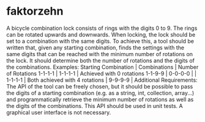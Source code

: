 # faktorzehn
A bicycle combination lock consists of rings with the digits 0 to 9. 
The rings can be rotated upwards and downwards. When locking, the lock should be set to a combination with the same digits. 
To achieve this, a tool should be written that, given any starting combination, finds the settings with the same digits that can be reached with the minimum number of rotations on the lock. 
It should determine both the number of rotations and the digits of the combinations.
Examples:
Starting Combination | Combinations | Number of Rotations
1-1-1-1 | 1-1-1-1 | Achieved with 0 rotations
1-1-9-9 | 0-0-0-0 |
        | 1-1-1-1 | Both achieved with 4 rotations
        | 9-9-9-9 |
Additional Requirements:
The API of the tool can be freely chosen, but it should be possible to pass the digits of a starting combination (e.g. as a string, int, collection, array...) and programmatically retrieve the minimum number of rotations as well as the digits of the combinations. 
This API should be used in unit tests. A graphical user interface is not necessary.
